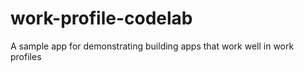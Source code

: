 # work-profile-codelab
A sample app for demonstrating building apps that work well in work profiles
